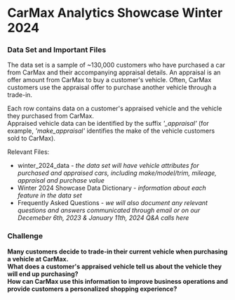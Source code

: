 # CarMax Analytics Showcase Winter 2024

### Data Set and Important Files  
The data set is a sample of ~130,000 customers who have purchased a car from CarMax and their accompanying appraisal details. An appraisal is an offer amount from CarMax to buy a customer's vehicle. Often, CarMax customers use the appraisal offer to purchase another vehicle through a trade-in.  
  
Each row contains data on a customer's appraised vehicle and the vehicle they purchased from CarMax.   
Appraised vehicle data can be identified by the suffix *'_appraisal'* (for example, *'make_appraisal'* identifies the make of the vehicle customers sold to CarMax).


Relevant Files:
   * winter_2024_data - *the data set will have vehicle attributes for purchased and appraised cars, including make/model/trim, mileage, appraisal and purchase value*
  * Winter 2024 Showcase Data Dictionary - *information about each feature in the data set*  
  * Frequently Asked Questions - *we will also document any relevant questions and answers communicated through email or on our Decemeber 6th, 2023 & January 11th, 2024 Q&A calls here*  

### Challenge  
**Many customers decide to trade-in their current vehicle when purchasing a vehicle at CarMax.  
  What does a customer's appraised vehicle tell us about the vehicle they will end up purchasing?    
  How can CarMax use this information to improve business operations and provide customers a personalized shopping experience?**
